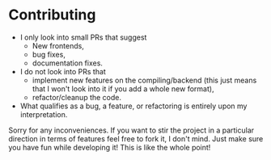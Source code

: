 # Contributing

- I only look into small PRs that suggest
  - New frontends,
  - bug fixes,
  - documentation fixes.
- I do not look into PRs that
  - implement new features on the compiling/backend (this just means that I won't look into it if you add a whole new format),
  - refactor/cleanup the code.
- What qualifies as a bug, a feature, or refactoring is entirely upon my interpretation.

Sorry for any inconveniences. If you want to stir the project in a particular direction in terms of features feel free to fork it, I don't mind. Just make sure you have fun while developing it! This is like the whole point!
